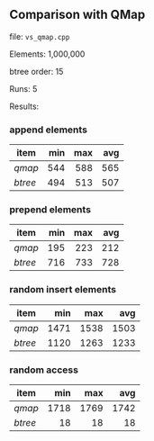 ## Comparison with QMap
file: `vs_qmap.cpp`

Elements: 1,000,000

btree order: 15

Runs: 5

Results:

### append elements
| **item** | min | max | avg |
|----------|----:|----:|----:|
| *qmap* | 544 | 588 | 565 |
| *btree* | 494 | 513 | 507 |

### prepend elements
| **item** | min | max | avg |
|----------|----:|----:|----:|
| *qmap* | 195 | 223 | 212 |
| *btree* | 716 | 733 | 728 |

### random insert elements
| **item** | min | max | avg |
|----------|----:|----:|----:|
| *qmap* | 1471 | 1538 | 1503 |
| *btree* | 1120 | 1263 | 1233 |

### random access
| **item** | min | max | avg |
|----------|----:|----:|----:|
| *qmap* | 1718 | 1769 | 1742 |
| *btree* | 18 | 18 | 18 |

